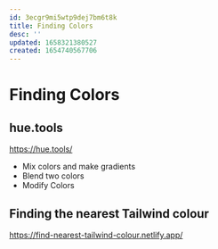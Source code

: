 ```yaml
---
id: 3ecgr9mi5wtp9dej7bm6t8k
title: Finding Colors
desc: ''
updated: 1658321380527
created: 1654740567706
---
```


# Finding Colors

## hue.tools

https://hue.tools/

- Mix colors and make gradients
- Blend two colors
- Modify Colors

## Finding the nearest Tailwind colour

https://find-nearest-tailwind-colour.netlify.app/
